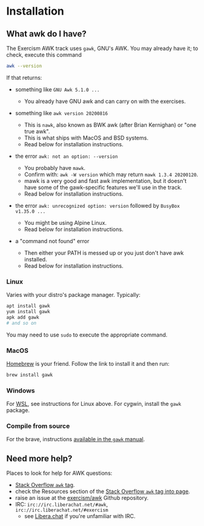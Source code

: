 # Installation

## What awk do I have?

The Exercism AWK track uses `gawk`, GNU's AWK.
You may already have it; to check, execute this command
```sh
awk --version
```

If that returns:

* something like `GNU Awk 5.1.0 ...`
    - You already have GNU awk and can carry on with the exercises.

* something like `awk version 20200816`
    - This is `nawk`, also known as BWK awk (after Brian Kernighan) or "one true awk".
    - This is what ships with MacOS and BSD systems.
    - Read below for installation instructions.

* the error `awk: not an option: --version`
    - You probably have `mawk`.
    - Confirm with: `awk -W version` which may return `mawk 1.3.4 20200120`.
    - mawk is a very good and fast awk implementation, but it doesn't have some of the gawk-specific features we'll use in the track.
    - Read below for installation instructions.

* the error `awk: unrecognized option: version` followed by `BusyBox v1.35.0 ...`
    - You might be using Alpine Linux.
    - Read below for installation instructions.

* a "command not found" error
    - Then either your PATH is messed up or you just don't have awk installed.
    - Read below for installation instructions.

### Linux

Varies with your distro's package manager. Typically:
```sh
apt install gawk
yum install gawk
apk add gawk
# and so on
```
You may need to use `sudo` to execute the appropriate command.

### MacOS

[Homebrew][brew] is your friend. Follow the link to install it and then run:
```sh
brew install gawk
```

### Windows

For [WSL][wsl], see instructions for Linux above.
For cygwin, install the `gawk` package.

### Compile from source

For the brave, instructions [available in the `gawk` manual][build].

## Need more help?

Places to look for help for AWK questions:

* [Stack Overflow `awk` tag][so].
* check the Resources section of the [Stack Overflow `awk` tag into page][so-info].
* raise an issue at the [exercism/awk][github] Github repository.
* IRC: `irc://irc.liberachat.net/#awk`, `irc://irc.liberachat.net/#exercism`
    * see [Libera.chat][libera] if you're unfamiliar with IRC.


[build]: https://www.gnu.org/software/gawk/manual/gawk.html#Installation
[wsl]: https://docs.microsoft.com/en-us/windows/wsl/about
[brew]: https://brew.sh/
[so]: https://stackoverflow.com/tags/awk
[so-info]: https://stackoverflow.com/tags/awk/info
[github]: https://github.com/exercism/awk
[libera]: https://libera.chat
